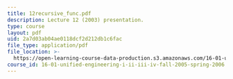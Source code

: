 ```yaml
---
title: 12recursive_func.pdf
description: Lecture 12 (2003) presentation.
type: course
layout: pdf
uid: 2a7d03ab04ae0118dcf2d212db1c6fac
file_type: application/pdf
file_location: >-
  https://open-learning-course-data-production.s3.amazonaws.com/16-01-unified-engineering-i-ii-iii-iv-fall-2005-spring-2006/2a7d03ab04ae0118dcf2d212db1c6fac_12recursive_func.pdf
course_id: 16-01-unified-engineering-i-ii-iii-iv-fall-2005-spring-2006
---
```

